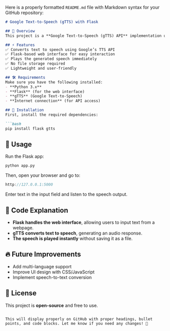 Here is a properly formatted `README.md` file with Markdown syntax for your GitHub repository:  

```md
# Google Text-to-Speech (gTTS) with Flask  

## 📌 Overview  
This project is a **Google Text-to-Speech (gTTS) API** implementation using **Flask** and Python. It allows users to enter text, convert it into speech, and play it instantly without saving a file. The project uses Flask to provide a web-based interface for easy access.  

## ⚡ Features  
✅ Converts text to speech using Google’s TTS API  
✅ Flask-based web interface for easy interaction  
✅ Plays the generated speech immediately  
✅ No file storage required  
✅ Lightweight and user-friendly  

## 🛠️ Requirements  
Make sure you have the following installed:  
- **Python 3.x**  
- **Flask** (for the web interface)  
- **gTTS** (Google Text-to-Speech)  
- **Internet connection** (for API access)  

## 🔧 Installation  
First, install the required dependencies:  

```bash
pip install flask gtts
```

## 🚀 Usage  
Run the Flask app:  

```bash
python app.py
```

Then, open your browser and go to:  

```cpp
http://127.0.0.1:5000
```

Enter text in the input field and listen to the speech output.  

## 📜 Code Explanation  
- **Flask handles the web interface**, allowing users to input text from a webpage.  
- **gTTS converts text to speech**, generating an audio response.  
- **The speech is played instantly** without saving it as a file.  

## 🔥 Future Improvements  
- Add multi-language support  
- Improve UI design with CSS/JavaScript  
- Implement speech-to-text conversion  

## 📜 License  
This project is **open-source** and free to use.  
```

This will display properly on GitHub with proper headings, bullet points, and code blocks. Let me know if you need any changes! 🚀
